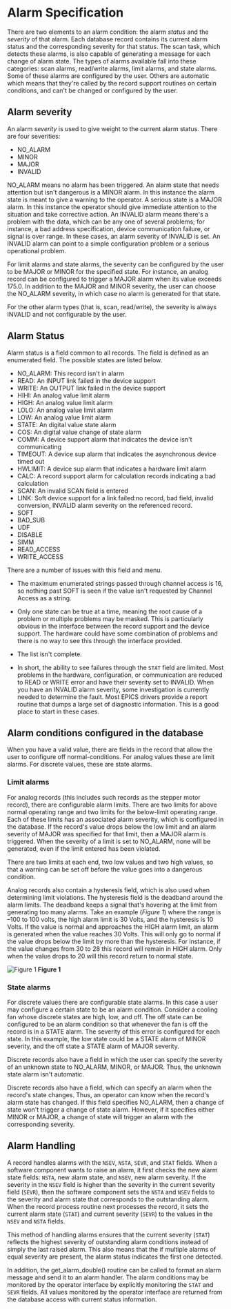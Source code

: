 # Alarm Specification

There are two elements to an alarm condition:
the alarm *status* and the *severity* of that alarm.
Each database record contains its current alarm status
and the corresponding severity for that status.
The scan task, which detects these alarms,
is also capable of generating a message for each change of alarm state.
The types of alarms available fall into these categories:
scan alarms, read/write alarms, limit alarms, and state alarms.
Some of these alarms are configured by the user.
Others are automatic which means that they're called
by the record support routines on certain conditions,
and can't be changed or configured by the user.

## Alarm severity

An alarm *severity* is used to give weight to the current alarm status.
There are four severities:

  - NO_ALARM
  - MINOR
  - MAJOR
  - INVALID

NO_ALARM means no alarm has been triggered.
An alarm state that needs attention but isn't dangerous is a MINOR alarm.
In this instance the alarm state is meant to give a warning to the operator.
A serious state is a MAJOR alarm.
In this instance the operator should give immediate attention to the situation 
and take corrective action.
An INVALID alarm means there's a problem with the data,
which can be any one of several problems;
for instance, a bad address specification, device communication failure,
or signal is over range.
In these cases, an alarm severity of INVALID is set.
An INVALID alarm can point to a simple configuration problem
or a serious operational problem.

For limit alarms and state alarms,
the severity can be configured by the user
to be MAJOR or MINOR for the specified state.
For instance, an analog record can be configured to trigger a MAJOR alarm
when its value exceeds 175.0.
In addition to the MAJOR and MINOR severity,
the user can choose the NO_ALARM severity,
in which case no alarm is generated for that state.

For the other alarm types (that is, scan, read/write),
the severity is always INVALID and not configurable by the user.

## Alarm Status

Alarm status is a field common to all records.
The field is defined as an enumerated field.
The possible states are listed below.

   - NO_ALARM: This record isn't in alarm
   - READ: An INPUT link failed in the device support
   - WRITE: An OUTPUT link failed in the device support
   - HIHI: An analog value limit alarm
   - HIGH: An analog value limit alarm
   - LOLO: An analog value limit alarm
   - LOW: An analog value limit alarm
   - STATE: An digital value state alarm
   - COS: An digital value change of state alarm
   - COMM: A device support alarm that indicates the device isn't communicating
   - TIMEOUT: A device sup alarm that indicates the asynchronous device timed out
   - HWLIMIT: A device sup alarm that indicates a hardware limit alarm
   - CALC: A record support alarm for calculation records indicating a bad calculation
   - SCAN: An invalid SCAN field is entered
   - LINK: Soft device support for a link failed:no record, bad field, invalid conversion, INVALID alarm severity on the referenced record.
   - SOFT
   - BAD_SUB
   - UDF
   - DISABLE
   - SIMM
   - READ_ACCESS
   - WRITE_ACCESS

There are a number of issues with this field and menu.

-  The maximum enumerated strings passed through channel access is 16,
   so nothing past SOFT is seen if the value isn't requested by Channel Access
   as a string.

-  Only one state can be true at a time,
   meaning the root cause of a problem or multiple problems may be masked.
   This is particularly obvious in the interface between the record support
   and the device support.
   The hardware could have some combination of problems and there is no
   way to see this through the interface provided.

-  The list isn't complete.

-  In short, the ability to see failures through the `STAT` field are limited.
   Most problems in the hardware, configuration, or communication
   are reduced to READ or WRITE error and have their severity set to INVALID.
   When you have an INVALID alarm severity,
   some investigation is currently needed to determine the fault.
   Most EPICS drivers provide a report routine that dumps a large set of
   diagnostic information.
   This is a good place to start in these cases.

## Alarm conditions configured in the database

When you have a valid value,
there are fields in the record that allow the user
to configure off normal-conditions.
For analog values these are limit alarms.
For discrete values, these are state alarms.

### Limit alarms

For analog records 
(this includes such records as the stepper motor record),
there are configurable alarm limits.
There are two limits for above normal operating range
and two limits for the below-limit operating range.
Each of these limits has an associated alarm severity,
which is configured in the database.
If the record's value drops below the low limit
and an alarm severity of MAJOR was specified for that limit,
then a MAJOR alarm is triggered.
When the severity of a limit is set to NO_ALARM,
none will be generated,
even if the limit entered has been violated.

There are two limits at each end,
two low values and two high values,
so that a warning can be set off before the value goes into a dangerous condition.

Analog records also contain a hysteresis field,
which is also used when determining limit violations.
The hysteresis field is the deadband around the alarm limits.
The deadband keeps a signal that's hovering at the limit
from generating too many alarms.
Take an example (*Figure 1*) where the range is –100 to 100 volts,
the high alarm limit is 30 Volts, and the hysteresis is 10 Volts.
If the value is normal and approaches the HIGH alarm limit,
an alarm is generated when the value reaches 30 Volts.
This will only go to normal if the value drops below the limit
by more than the hysteresis.
For instance, if the value changes from 30 to 28
this record will remain in HIGH alarm.
Only when the value drops to 20 will this record return to normal state.

![Figure 1](media/dbconcepts/image11.png)
**Figure 1**

### State alarms

For discrete values there are configurable state alarms.
In this case a user may configure a certain state to be an alarm condition.
Consider a cooling fan whose discrete states are high, low, and off.
The off state can be configured to be an alarm condition
so that whenever the fan is off the record is in a STATE alarm.
The severity of this error is configured for each state.
In this example, the low state could be a STATE alarm of MINOR severity,
and the off state a STATE alarm of MAJOR severity.

Discrete records also have a field
in which the user can specify the severity of an unknown state
to NO_ALARM, MINOR, or MAJOR.
Thus, the unknown state alarm isn't automatic.

Discrete records also have a field,
which can specify an alarm when the record's state changes.
Thus, an operator can know when the record's alarm state has changed.
If this field specifies NO_ALARM,
then a change of state won't trigger a change of state alarm.
However, if it specifies either MINOR or MAJOR,
a change of state will trigger an alarm with the corresponding severity.

## Alarm Handling

A record handles alarms with the `NSEV`, `NSTA`, `SEVR`, and `STAT` fields.
When  a software component wants to raise an alarm,
it first checks the new alarm state fields:
`NSTA`, new alarm state, and `NSEV`, new alarm severity.
If the severity in the `NSEV` field
is higher than the severity in the  current severity field (`SEVR`),
then the software component sets the `NSTA` and `NSEV` fields
to the severity and alarm state that corresponds to the outstanding alarm.
When the record process routine next processes the record,
it sets the current alarm state (`STAT`) and current severity (`SEVR`)
to the values in the `NSEV` and `NSTA` fields.

This method of handling alarms ensures that the current severity (`STAT`)
reflects the highest severity of outstanding alarm conditions
instead of simply the last raised alarm.
This also means that the if multiple alarms of equal severity are present,
the alarm status indicates the first one detected.

In addition, the get_alarm_double() routine can be called
to format an alarm message and send it to an alarm handler.
The alarm conditions may be monitored by the operator interface
by explicitly monitoring the `STAT` and `SEVR` fields.
All values monitored by the operator interface
are returned from the database access with current status information.
